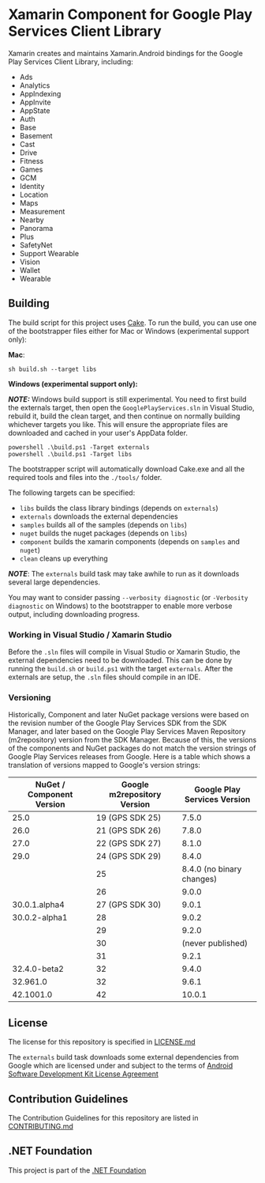 # Xamarin Component for Google Play Services Client Library

Xamarin creates and maintains Xamarin.Android bindings for the Google Play Services Client Library, including:

 - Ads
 - Analytics
 - AppIndexing
 - AppInvite
 - AppState
 - Auth
 - Base
 - Basement
 - Cast
 - Drive
 - Fitness
 - Games
 - GCM
 - Identity
 - Location
 - Maps
 - Measurement
 - Nearby
 - Panorama
 - Plus
 - SafetyNet
 - Support Wearable
 - Vision
 - Wallet
 - Wearable



## Building

The build script for this project uses [Cake](http://cakebuild.net).  To run the build, you can use one of the bootstrapper files either for Mac or Windows (experimental support only):

**Mac**:
```
sh build.sh --target libs
```

**Windows (experimental support only):**

***NOTE:*** Windows build support is still experimental. You need to first build the externals target, then open the `GooglePlayServices.sln` in Visual Studio, rebuild it, build the clean target, and then continue on normally building whichever targets you like. This will ensure the appropriate files are downloaded and cached in your user's AppData folder.

```
powershell .\build.ps1 -Target externals
powershell .\build.ps1 -Target libs
```

The bootstrapper script will automatically download Cake.exe and all the required tools and files into the `./tools/` folder.

The following targets can be specified:

 - `libs` builds the class library bindings (depends on `externals`)
 - `externals` downloads the external dependencies
 - `samples` builds all of the samples (depends on `libs`)
 - `nuget` builds the nuget packages (depends on `libs`)
 - `component` builds the xamarin components (depends on `samples` and `nuget`)
 - `clean` cleans up everything

***NOTE***: The `externals` build task may take awhile to run as it downloads several large dependencies.

You may want to consider passing `--verbosity diagnostic` (or `-Verbosity diagnostic` on Windows) to the bootstrapper to enable more verbose output, including downloading progress.


### Working in Visual Studio / Xamarin Studio

Before the `.sln` files will compile in Visual Studio or Xamarin Studio, the external dependencies need to be downloaded.  This can be done by running the `build.sh` or `build.ps1` with the target `externals`.  After the externals are setup, the `.sln` files should compile in an IDE.


### Versioning

Historically, Component and later NuGet package versions were based on the revision number of the Google Play Services SDK from the SDK Manager, and later based on the Google Play Services Maven Repository (m2repository) version from the SDK Manager.  Because of this, the versions of the components and NuGet packages do not match the version strings of Google Play Services releases from Google.  Here is a table which shows a translation of versions mapped to Google's version strings:


| NuGet / Component Version |  Google m2repository Version | Google Play Services Version |
|---------------------------|------------------------------|------------------------------|
| 25.0                      | 19 (GPS SDK 25)              | 7.5.0                        |
| 26.0                      | 21 (GPS SDK 26)              | 7.8.0                        |
| 27.0                      | 22 (GPS SDK 27)              | 8.1.0                        |
| 29.0                      | 24 (GPS SDK 29)              | 8.4.0                        |
|                           | 25                           | 8.4.0 (no binary changes)    |
|                           | 26                           | 9.0.0                        |
| 30.0.1.alpha4             | 27 (GPS SDK 30)              | 9.0.1                        |
| 30.0.2-alpha1             | 28                           | 9.0.2                        |
|                           | 29                           | 9.2.0                        |
|                           | 30                           | (never published)            |
|                           | 31                           | 9.2.1                        |
| 32.4.0-beta2              | 32                           | 9.4.0                        |
| 32.961.0                  | 32                           | 9.6.1                        |
| 42.1001.0                 | 42                           | 10.0.1                       |


## License

The license for this repository is specified in 
[LICENSE.md](LICENSE.md)

The `externals` build task downloads some external dependencies from Google which are licensed under and subject to the terms of [Android Software Development Kit License Agreement](http://developer.android.com/sdk/terms.html)


## Contribution Guidelines
The Contribution Guidelines for this repository are listed in [CONTRIBUTING.md](.github/CONTRIBUTING.md)

## .NET Foundation
This project is part of the [.NET Foundation](http://www.dotnetfoundation.org/projects)

